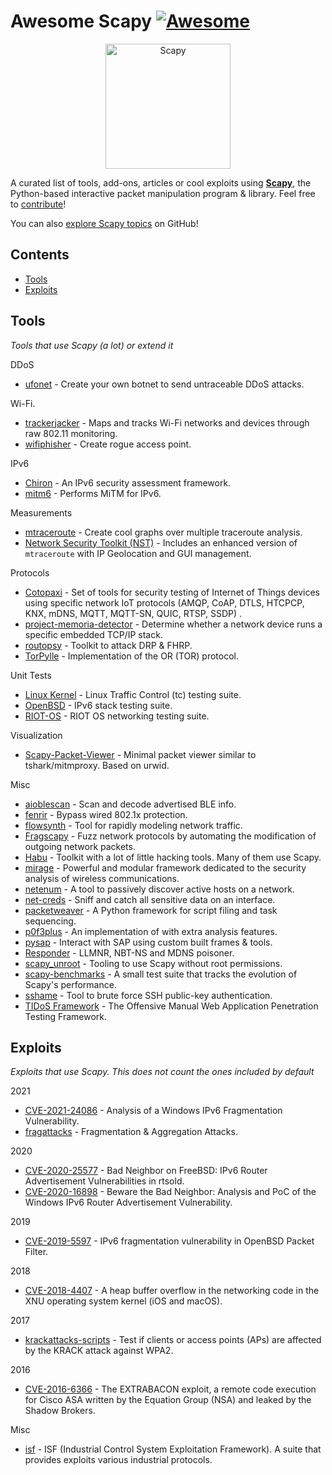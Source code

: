 # Awesome Scapy [![Awesome](https://awesome.re/badge.svg)](https://awesome.re)
<p align="center">
  <img src="https://github.com/secdev/scapy/blob/master/doc/scapy_logo.png" width="200" alt="Scapy" />
</p>

A curated list of tools, add-ons, articles or cool exploits using **[Scapy](https://scapy.net)**, the Python-based interactive packet manipulation program & library. 
Feel free to [contribute](https://github.com/login?return_to=https%3A%2F%2Fgithub.com%2Fsecdev%2Fawesome-scapy%2Fedit%2Fmain%2FREADME.md)!

You can also [explore Scapy topics](https://github.com/topics/scapy) on GitHub!

## Contents

- [Tools](#tools)
- [Exploits](#exploits)

## Tools

*Tools that use Scapy (a lot) or extend it*

DDoS
- [ufonet](https://github.com/epsylon/ufonet) - Create your own botnet to send untraceable DDoS attacks.

Wi-Fi.
- [trackerjacker](https://github.com/calebmadrigal/trackerjacker) - Maps and tracks Wi-Fi networks and devices through raw 802.11 monitoring.
- [wifiphisher](https://github.com/wifiphisher/wifiphisher) - Create rogue access point.

IPv6
- [Chiron](https://github.com/aatlasis/Chiron) - An IPv6 security assessment framework.
- [mitm6](https://github.com/fox-it/mitm6) - Performs MiTM for IPv6.

Measurements
- [mtraceroute](https://github.com/rwhalb/mtraceroute) - Create cool graphs over multiple traceroute analysis.
- [Network Security Toolkit (NST)](https://wiki.networksecuritytoolkit.org/nstwiki/index.php?title=HowTo_Use_The_Scapy:_Multi-Traceroute_-_MTR) - Includes an enhanced version of `mtraceroute` with IP Geolocation and GUI management.

Protocols
- [Cotopaxi](https://github.com/Samsung/cotopaxi) - Set of tools for security testing of Internet of Things devices using specific network IoT protocols (AMQP, CoAP, DTLS, HTCPCP, KNX, mDNS, MQTT, MQTT-SN, QUIC, RTSP, SSDP) .
- [project-memoria-detector](https://github.com/Forescout/project-memoria-detector) - Determine whether a network device runs a specific embedded TCP/IP stack.
- [routopsy](https://github.com/sensepost/routopsy) - Toolkit to attack DRP & FHRP.
- [TorPylle](https://github.com/cea-sec/TorPylle) - Implementation of the OR (TOR) protocol.

Unit Tests
- [Linux Kernel](https://github.com/torvalds/linux/blob/master/tools/testing/selftests/tc-testing/plugin-lib/scapyPlugin.py) - Linux Traffic Control (tc) testing suite.
- [OpenBSD](https://github.com/login?return_to=https%3A%2F%2Fgithub.com%2Fsearch%3Fq%3Dscapy%2Brepo%253Aopenbsd%252Fsrc%2Bpath%253Aregress%252F%26type%3DCode%26ref%3Dadvsearch%26l%3D%26l%3D) - IPv6 stack testing suite.
- [RIOT-OS](https://github.com/RIOT-OS/RIOT/search?l=Python&q=scapy&type=Code) - RIOT OS networking testing suite.

Visualization
- [Scapy-Packet-Viewer](https://pypi.org/project/scapy-packet-viewer/) - Minimal packet viewer similar to tshark/mitmproxy. Based on urwid.

Misc
- [aioblescan](https://github.com/frawau/aioblescan) - Scan and decode advertised BLE info.
- [fenrir](https://github.com/Orange-Cyberdefense/fenrir-ocd) - Bypass wired 802.1x protection.
- [flowsynth](https://github.com/secureworks/flowsynth) - Tool for rapidly modeling network traffic.
- [Fragscapy](https://github.com/AMOSSYS/Fragscapy) - Fuzz network protocols by automating the modification of outgoing network packets.
- [Habu](https://github.com/fportantier/habu) - Toolkit with a lot of little hacking tools. Many of them use Scapy.
- [mirage](https://redmine.laas.fr/projects/mirage) - Powerful and modular framework dedicated to the security analysis of wireless communications.
- [netenum](https://github.com/redcode-labs/Netenum) - A tool to passively discover active hosts on a network.
- [net-creds](https://github.com/DanMcInerney/net-creds) - Sniff and catch all sensitive data on an interface.
- [packetweaver](https://github.com/ANSSI-FR/packetweaver) - A Python framework for script filing and task sequencing.
- [p0f3plus](https://github.com/FlUxIuS/p0f3plus) - An implementation of with extra analysis features.
- [pysap](https://github.com/SecureAuthCorp/pysap) - Interact with SAP using custom built frames & tools.
- [Responder](https://github.com/SpiderLabs/Responder) -  LLMNR, NBT-NS and MDNS poisoner.
- [scapy\_unroot](https://github.com/scapy-unroot/scapy_unroot) - Tooling to use Scapy without root permissions.
- [scapy-benchmarks](https://github.com/gpotter2/scapy-benchmarks) - A small test suite that tracks the evolution of Scapy's performance.
- [sshame](https://github.com/HynekPetrak/sshame) - Tool to brute force SSH public-key authentication.
- [TIDoS Framework](https://github.com/0xInfection/TIDoS-Framework) - The Offensive Manual Web Application Penetration Testing Framework.

## Exploits

*Exploits that use Scapy. This does not count the ones included by default*

2021

- [CVE-2021-24086](https://blog.quarkslab.com/analysis-of-a-windows-ipv6-fragmentation-vulnerability-cve-2021-24086.html) - Analysis of a Windows IPv6 Fragmentation Vulnerability.
- [fragattacks](https://github.com/vanhoefm/fragattacks) - Fragmentation & Aggregation Attacks.

2020

- [CVE-2020-25577](https://blog.quarkslab.com/bad-neighbor-on-freebsd-ipv6-router-advertisement-vulnerabilities-in-rtsold-cve-2020-25577.html) - Bad Neighbor on FreeBSD: IPv6 Router Advertisement Vulnerabilities in rtsold.
- [CVE-2020-16898](https://blog.quarkslab.com/beware-the-bad-neighbor-analysis-and-poc-of-the-windows-ipv6-router-advertisement-vulnerability-cve-2020-16898.html) - Beware the Bad Neighbor: Analysis and PoC of the Windows IPv6 Router Advertisement Vulnerability.

2019
- [CVE-2019-5597](https://www.synacktiv.com/ressources/Synacktiv_OpenBSD_PacketFilter_CVE-2019-5597_ipv6_frag.pdf) - IPv6 fragmentation vulnerability in OpenBSD Packet Filter.

2018

- [CVE-2018-4407](https://github.com/r3dxpl0it/CVE-2018-4407) - A heap buffer overflow in the networking code in the XNU operating system kernel (iOS and macOS).

2017
- [krackattacks-scripts](https://github.com/vanhoefm/krackattacks-scripts) - Test if clients or access points (APs) are affected by the KRACK attack against WPA2.

2016
- [CVE-2016-6366](https://github.com/RiskSense-Ops/CVE-2016-6366) - The EXTRABACON exploit, a remote code execution for Cisco ASA written by the Equation Group (NSA) and leaked by the Shadow Brokers.

Misc
- [isf](https://github.com/dark-lbp/isf) - ISF (Industrial Control System Exploitation Framework). A suite that provides exploits various industrial protocols.

